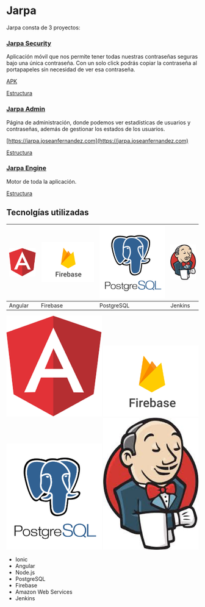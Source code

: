 # Jarpa

Jarpa consta de 3 proyectos:
### [Jarpa Security](https://github.com/joseanfernandez/jarpa-security) 
Aplicación móvil que nos permite tener todas nuestras contraseñas seguras bajo una única contraseña.
Con un solo click podrás copiar la contraseña al portapapeles sin necesidad de ver esa contraseña.

[APK](https://github.com/joseanfernandez/Jarpa/raw/master/Jarpa.apk)

[Estructura](https://github.com/joseanfernandez/Jarpa/wiki/Jarpa-Security)


### [Jarpa Admin](https://github.com/joseanfernandez/jarpa-admin)
Página de administración, donde podemos ver estadísticas de usuarios y contraseñas, además de gestionar los estados de los usuarios.


[https://jarpa.joseanfernandez.com](https://jarpa.joseanfernandez.com)

[Estructura](https://github.com/joseanfernandez/Jarpa/wiki/Jarpa-Admin)

### [Jarpa Engine](https://github.com/joseanfernandez/jarpa-engine)
Motor de toda la aplicación.

[Estructura](https://github.com/joseanfernandez/Jarpa/wiki/Jarpa-Engine)



## Tecnolgías utilizadas
|<img src="logos/angular.png" alt="alt text">|<img src="logos/firebase.png" alt="alt text">|<img src="logos/postgresql.png" alt="alt text">|<img src="logos/jenkins.jpg" alt="alt text">|
|-------|--------|----------|-------|
|Angular|Firebase|PostgreSQL|Jenkins|

<img src="logos/angular.png" width="250" />
<img src="logos/firebase.png" width="250"  />
<img src="logos/postgresql.png" width="250"  />
<img src="logos/jenkins.jpg" width="250"  />



* Ionic
* Angular
* Node.js
* PostgreSQL
* Firebase
* Amazon Web Services
* Jenkins
